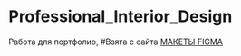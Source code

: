 # Professional_Interior_Design

Работа для портфолио, #Взята с сайта [МАКЕТЫ FIGMA](https://vk.com/figma_templates)
